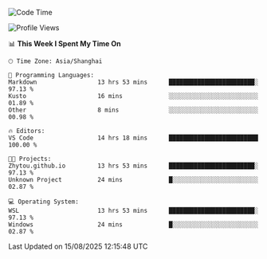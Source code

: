 <!--START_SECTION:waka-->
![Code Time](http://img.shields.io/badge/Code%20Time-3%2C075%20hrs%2059%20mins-blue)

![Profile Views](http://img.shields.io/badge/Profile%20Views-0-blue)

📊 **This Week I Spent My Time On** 

```text
🕑︎ Time Zone: Asia/Shanghai

💬 Programming Languages: 
Markdown                 13 hrs 53 mins      ████████████████████████░   97.13 % 
Kusto                    16 mins             ░░░░░░░░░░░░░░░░░░░░░░░░░   01.89 % 
Other                    8 mins              ░░░░░░░░░░░░░░░░░░░░░░░░░   00.98 % 

🔥 Editors: 
VS Code                  14 hrs 18 mins      █████████████████████████   100.00 % 

🐱‍💻 Projects: 
Zhytou.github.io         13 hrs 53 mins      ████████████████████████░   97.13 % 
Unknown Project          24 mins             █░░░░░░░░░░░░░░░░░░░░░░░░   02.87 % 

💻 Operating System: 
WSL                      13 hrs 53 mins      ████████████████████████░   97.13 % 
Windows                  24 mins             █░░░░░░░░░░░░░░░░░░░░░░░░   02.87 % 
```


 Last Updated on 15/08/2025 12:15:48 UTC
<!--END_SECTION:waka-->